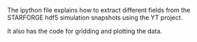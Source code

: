 The ipython file explains how to extract different fields from the STARFORGE hdf5 simulation snapshots using the YT project. 

It also has the code for gridding and plotting the data.

